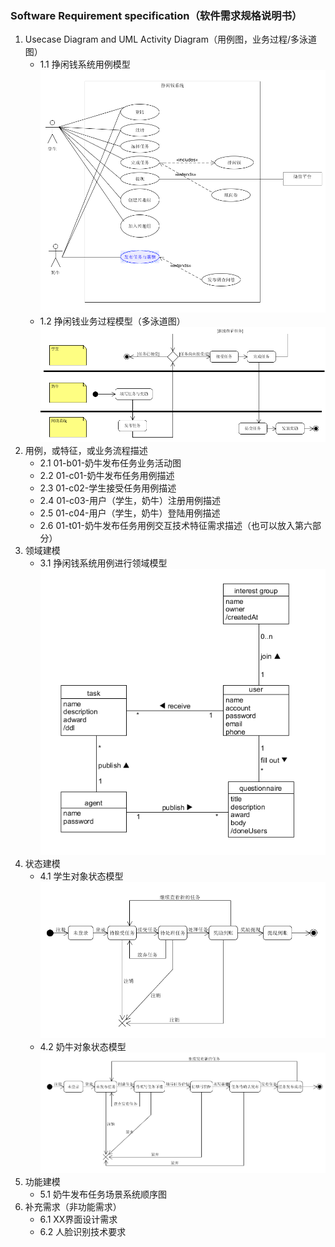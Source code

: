 ### Software Requirement specification（软件需求规格说明书）

1. Usecase Diagram and UML Activity Diagram（用例图，业务过程/多泳道图）
   - 1.1 挣闲钱系统用例模型
    ![](pics/SRS/usecase.png)
   - 1.2 挣闲钱业务过程模型（多泳道图）
    ![](pics/SRS/swimlane2.png)
2. 用例，或特征，或业务流程描述
   - 2.1 01-b01-奶牛发布任务业务活动图
   - 2.2 01-c01-奶牛发布任务用例描述
   - 2.3 01-c02-学生接受任务用例描述
   - 2.4 01-c03-用户（学生，奶牛）注册用例描述
   - 2.5 01-c04-用户（学生，奶牛）登陆用例描述
   - 2.6 01-t01-奶牛发布任务用例交互技术特征需求描述（也可以放入第六部分）
3. 领域建模
   - 3.1 挣闲钱系统用例进行领域模型
    ![](pics/SRS/domainModel.png)
4. 状态建模
   - 4.1 学生对象状态模型
    ![](pics/SRS/stateModelStudent.png)
   - 4.2 奶牛对象状态模型
    ![](pics/SRS/stateModelCow.png)
5. 功能建模
   - 5.1 奶牛发布任务场景系统顺序图
6. 补充需求（非功能需求）
   - 6.1 XX界面设计需求
   - 6.2 人脸识别技术要求